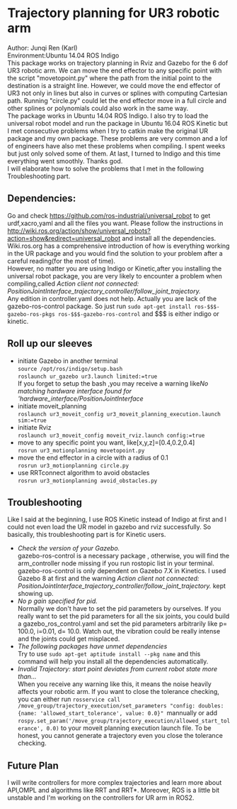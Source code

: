 Trajectory planning for UR3 robotic arm
========================================
Author: Junqi Ren (Karl)   
Environment:Ubuntu 14.04 ROS Indigo  
  This package works on trajectory planning in Rviz and Gazebo for the 6 dof UR3 robotic arm. We can move the end effector to any specific point with the script "movetopoint.py" where the path from the initial point to the destination is a straight line. However, we could move the end effector of UR3 not only in lines but also in curves or splines with computing Cartesian path. Running "circle.py" could let the end effector move in a full circle and other splines or polynomials could also work in the same way.  
  The package works in Ubuntu 14.04 ROS Indigo. I also try to load the universal robot model and run the package in Ubuntu 16.04 ROS Kinetic but I met consecutive problems when I try to catkin make the original UR package and my own package. These problems are very common and a lof of engineers have also met these problems when compiling. I spent weeks but just only solved some of them. At last, I turned to Indigo and this time everything went smoothly. Thanks god.    
  I will elaborate how to solve the problems that I met in the following Troubleshooting part.  
## Dependencies:
  Go and check https://github.com/ros-industrial/universal_robot to get urdf,xacro,yaml and all the files you want. Please follow the instructions in http://wiki.ros.org/action/show/universal_robots?action=show&redirect=universal_robot and install all the dependencies. Wiki.ros.org has a comprehensive introduction of how is everything working in the UR package and you would find the solution to your problem after a careful reading(for the most of time).  
  However, no matter you are using Indigo or Kinetic,after you installing the universal robot package, you are very likely to encounter a problem when compiling,called *Action client not connected: PositionJointInterface_trajectory_controller/follow_joint_trajectory.*   
  Any edition in controller.yaml does not help. Actually you are lack of the gazebo-ros-control package. So just run `sudo apt-get install ros-$$$-gazebo-ros-pkgs ros-$$$-gazebo-ros-control` and $$$ is either indigo or kinetic.  
## Roll up our sleeves  
* initiate Gazebo in another terminal  
`source /opt/ros/indigo/setup.bash`  
`roslaunch ur_gazebo ur3.launch limited:=true`  
If you forget to setup the bash ,you may receive a warning like*No matching hardware interface found for 'hardware_interface/PositionJointInterface*  
* initiate moveit_planning   
`roslaunch ur3_moveit_config ur3_moveit_planning_execution.launch sim:=true`    
* initiate Rviz  
`roslaunch ur3_moveit_config moveit_rviz.launch config:=true`  
* move to any specific point you want, like[x,y,z]=[0.4,0.2,0.4]  
`rosrun ur3_motionplanning movetopoint.py`
* move the end effector in a circle with a radius of 0.1  
`rosrun ur3_motionplanning circle.py`  
* use RRTconnect algorithm to avoid obstacles  
`rosrun ur3_motionplanning avoid_obstacles.py`  
## Troubleshooting  
Like I said at the beginning, I use ROS Kinetic instead of Indigo at first and I could not even load the UR model in gazebo and rviz successfully. So basically, this troubleshooting part is for Kinetic users.  
*  *Check the version of your Gazebo.*    
gazebo-ros-control is a necessary package , otherwise, you will find the arm_controller node missing if you run rostopic list in your terminal. gazebo-ros-control is only dependent on Gazebo 7.X in Kinetics. I used Gazebo 8 at first and the warning *Action client not connected: PositionJointInterface_trajectory_controller/follow_joint_trajectory.*  kept showing up.  
*  *No p gain specified for pid.*    
Normally we don't have to set the pid parameters by ourselves. If you really want to set the pid parameters for all the six joints, you could build a gazebo_ros_control.yaml and set the pid parameters arbitrarily like p= 100.0, i=0.01, d= 10.0. Watch out, the vibration could be really intense and the joints could get misplaced.  
*  *The following packages have unmet dependencies*    
Try to use `sudo apt-get aptitude install --pkg name` and this command will help you install all the dependencies automatically.  
*   *Invalid Trajectory: start point deviates from current robot state more than...*  
When you receive any warning like this, it means the noise heavily affects your robotic arm. If you want to close the tolerance checking, you can either run `rosservice call /move_group/trajectory_execution/set_parameters "config: doubles: {name: 'allowed_start_tolerance', value: 0.0}" `mannually or add `rospy.set_param('/move_group/trajectory_execution/allowed_start_tolerance', 0.0)` to your moveit planning execution launch file. To be honest, you cannot generate a trajectory even you close the tolerance checking.  
## Future Plan
I will write controllers for more complex trajectories and learn more about API,OMPL and algorithms like RRT and RRT*. Moreover, ROS is a little bit unstable and I'm working on the controllers for UR arm in ROS2.




